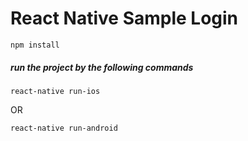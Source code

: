 # React Native Sample Login

```
npm install
```
##### run the project by the following commands

```
react-native run-ios
```

OR

```
react-native run-android
```
